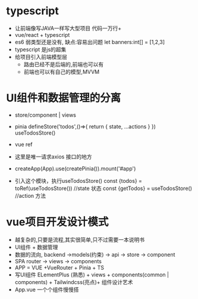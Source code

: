 # typescript 
   - 让前端像写JAVA一样写大型项目  代码一万行+
   - vue/react + typescript
   - es6 
      弱类型还是没有, 缺点:容易出问题
      let banners:int[] = [1,2,3]
   - typescript 是js的超集
   - 给项目引入前端模型层
     - 路由已经不是后端的,前端也可以有
     - 前端也可以有自己的模型,MVVM

# UI组件和数据管理的分离
  - store/component | views
  - pinia defineStore('todos',()=>{
      return {
         state,
         ...actions
      }
   })  useTodosStore()  

   - vue ref
   - 这里是唯一请求axios 接口的地方
   - createApp(App).use(createPinia()).mount('#app')
   - 引入这个模块，执行useTodosStore()
   const {todos} = toRef(useTodosStore()) //state 状态
   const {getTodos} = useTodosStore() //action 方法

# vue项目开发设计模式
   - 越复杂的,只要是流程,其实很简单,只不过需要一本说明书
   - UI组件 + 数据管理
   - 数据的流向,
      backend ->models(约束) -> api -> store -> component
   - SPA
      router -> views -> components
   - APP = VUE +VueRouter + Pinia + TS
   - 写UI组件
      ELementPlus (熟悉) + views + components(common | components) + Tailwindcss(亮点)+ 组件设计艺术
- App.vue 一个个组件慢慢搭